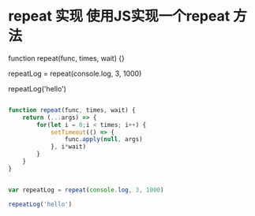 # repeat 实现 使用JS实现一个repeat 方法

function repeat(func, times, wait) {}

repeatLog = repeat(console.log, 3, 1000)

repeatLog('hello')


```js

function repeat(func, times, wait) {
    return (...args) => {
        for(let i = 0;i < times; i++) {
            setTimeout(() => {
                func.apply(null, args)
            }, i*wait)
        }
    }
}


var repeatLog = repeat(console.log, 3, 1000)

repeatLog('hello')

```
